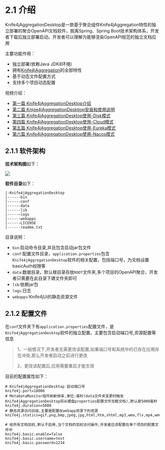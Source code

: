 # 2.1 介绍

Knife4jAggregationDesktop是一款基于聚合组件Knife4jAggregation特性的独立部署的聚合OpenAPI文档软件，脱离Spring、Spring Boot技术架构体系，开发者下载后独立部署启动。开发者可以理解为能够渲染OpenAPI规范的独立文档应用

主要功能作用：

- 独立部署(依赖Java JDK8环境)
- 拥有[Knife4jAggregation](aggregation-introduction.md)的全部特性
- 基于动态文件配置方式
- 支持多个项目动态配置


视频介绍：
 
- [第一篇 Knife4jAggregationDesktop介绍](https://www.bilibili.com/video/BV14z4y1r7e9/)
- [第二篇 Knige4jAggregationDesktiop安装和使用说明](https://www.bilibili.com/video/BV1xV411b7Fe/)
- [第三篇 Knife4jAggregationDesktop使用-Disk模式](https://www.bilibili.com/video/BV1XA411s73b/)
- [第四篇 Knife4jAggregationDesktop使用-Cloud模式](https://www.bilibili.com/video/BV14y4y1i7nu/)
- [第五篇 Knife4jAggregationDesktop使用-Eureka模式](https://www.bilibili.com/video/BV1Cy4y1i7B5/)
- [第六篇 Knife4jAggregationDesktop使用-Nacos模式](https://www.bilibili.com/video/BV1zh411f7pz/)

## 2.1.1 软件架构

**技术架构图**如下：

![](/knife4j/assert/aggregation/Knife4jAggregationDesktop.png)

**软件目录**如下：

```shell script
|-Knife4jAggregationDesktop
|------bin 
|------conf
|------data
|------lib
|-----—logs
|------webapps
|------LICENSE
|------readme.txt
```

目录说明：
- `bin`:启动命令目录,并且包含启动jar包文件
- `conf`:配置文件目录，`application.properties`包含`Knife4jAggregationDesktop`软件的相关配置，包括端口号，为文档设置basicAuth权限等
- `data`:数据目录，默认根目录存放`ROOT`文件夹,多个项目的OpenAPI聚合，开发者只需要在此目录下建文件夹即可
- `lib`:依赖jar包
- `logs`:日志
- `webapps`:Knife4jUi的静态资源文件


## 2.1.2 配置文件

在`conf`文件夹下有`application.properties`配置文件，是`Knife4jAggregationDesktop`软件的独立配置，主要包含启动端口号,资源配置等信息

> 1、一般情况下,开发者无需更改该配置,如果端口号和系统中的已存在应用存在冲突,那么开发者启动之前进行更改
>
> 2、更改该配置后,应用需要重启才能生效

目前的配置属性如下：
```properties
# Knife4jAggregationDesktop 启动端口号
knife4j.port=18006
# MetaDataMonitor组件刷新频率,单位:毫秒(data文件夹变更时触发Knife4jAggregationDesktop将从硬盘properties配置文件加载文档),默认是5000毫秒
knife4j.duration=5000
# 静态资源访问后缀,主要是配置在webapp目录下的资源
knife4j.statics=gif,png,bmp,jpeg,jpg,html,htm,shtml,mp3,wma,flv,mp4,wmv,ogg,avi,doc,docx,xls,xlsx,ppt,txt,pdf,zip,exe,tat,ico,css,js,swf,apk,ts,m3u8,json

# 给所有文档加权,默认不启用,当个文档的加权访问操作,开发者应该配置在单个项目的配置文件中
knife4j.basic.enable=false
knife4j.basic.username=test
knife4j.basic.password=1234

```
